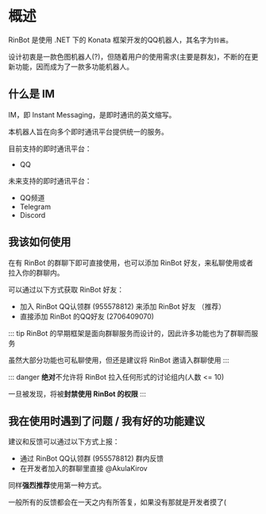 # 概述

RinBot 是使用 .NET 下的 Konata 框架开发的QQ机器人，其名字为`铃酱`。

设计初衷是一款色图机器人(?)，但随着用户的使用需求(主要是群友)，不断的在更新功能，因而成为了一款多功能机器人。

## 什么是 IM

IM，即 Instant Messaging，是即时通讯的英文缩写。

本机器人旨在向多个即时通讯平台提供统一的服务。

目前支持的即时通讯平台：
- QQ

未来支持的即时通讯平台：
- QQ频道
- Telegram
- Discord

## 我该如何使用

在有 RinBot 的群聊下即可直接使用，也可以添加 RinBot 好友，来私聊使用或者拉入你的群聊内。

可以通过以下方式获取 RinBot 好友：

* 加入 RinBot QQ认领群 (955578812) 来添加 RinBot 好友 （推荐）
* 直接添加 RinBot 的QQ好友 (2706409070)

::: tip
RinBot 的早期框架是面向群聊服务而设计的，因此许多功能也为了群聊而服务

虽然大部分功能也可私聊使用，但还是建议将 RinBot 邀请入群聊使用
:::

::: danger
**绝对**不允许将 RinBot 拉入任何形式的讨论组内(人数 <= 10)

一旦被发现，将被**封禁使用 RinBot 的权限**
:::

## 我在使用时遇到了问题 / 我有好的功能建议

建议和反馈可以通过以下方式上报：

* 通过 RinBot QQ认领群 (955578812) 群内反馈
* 在开发者加入的群聊里直接 @AkulaKirov

同样**强烈推荐**使用第一种方式。

一般所有的反馈都会在一天之内有所答复，如果没有那就是开发者摸了(